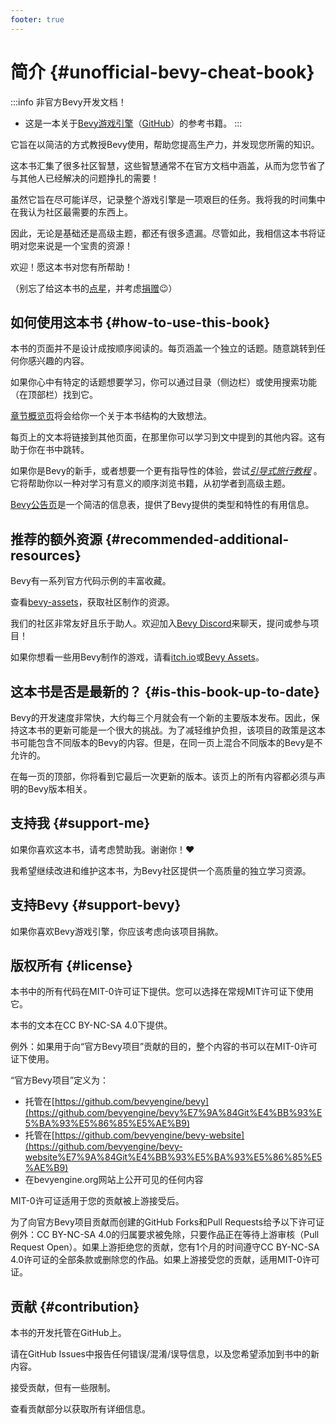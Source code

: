 ```yaml
---
footer: true
---
```


# 简介 {#unofficial-bevy-cheat-book}

:::info 非官方Bevy开发文档！

- 这是一本关于[Bevy游戏引擎](https://bevyengine.org/)（[GitHub](https://github.com/bevyengine/bevy)）的参考书籍。
  :::

它旨在以简洁的方式教授Bevy使用，帮助您提高生产力，并发现您所需的知识。

这本书汇集了很多社区智慧，这些智慧通常不在官方文档中涵盖，从而为您节省了与其他人已经解决的问题挣扎的需要！

虽然它旨在尽可能详尽，记录整个游戏引擎是一项艰巨的任务。我将我的时间集中在我认为社区最需要的东西上。

因此，无论是基础还是高级主题，都还有很多遗漏。尽管如此，我相信这本书将证明对您来说是一个宝贵的资源！

欢迎！愿这本书对您有所帮助！

（别忘了给这本书的[点星]([https://](https://github.com/s4hyhzi/docs-zh-cn-main.git))，并考虑[捐赠](https://github.com/s4hyhzi)😉）

## 如何使用这本书 {#how-to-use-this-book}

本书的页面并不是设计成按顺序阅读的。每页涵盖一个独立的话题。随意跳转到任何你感兴趣的内容。

如果你心中有特定的话题想要学习，你可以通过目录（侧边栏）或使用搜索功能（在顶部栏）找到它。

[章节概览页](/guide/overview)将会给你一个关于本书结构的大致想法。

每页上的文本将链接到其他页面，在那里你可以学习到文中提到的其他内容。这有助于你在书中跳转。

如果你是Bevy的新手，或者想要一个更有指导性的体验，尝试[*引导式旅行教程*]() 。它将帮助你以一种对学习有意义的顺序浏览书籍，从初学者到高级主题。

[Bevy公告页](https://bevy-cheatbook.github.io/builtins.html)是一个简洁的信息表，提供了Bevy提供的类型和特性的有用信息。

## 推荐的额外资源 {#recommended-additional-resources}

Bevy有一系列官方代码示例的丰富收藏。

查看[bevy-assets](https://bevyengine.org/assets)，获取社区制作的资源。

我们的社区非常友好且乐于助人。欢迎加入[Bevy Discord](https://discord.gg/bevy)来聊天，提问或参与项目！

如果你想看一些用Bevy制作的游戏，请看[itch.io](https://itch.io/games/tag-bevy)或[Bevy Assets](https://bevyengine.org/assets/#input)。

## 这本书是否是最新的？ {#is-this-book-up-to-date}

Bevy的开发速度非常快，大约每三个月就会有一个新的主要版本发布。因此，保持这本书的更新可能是一个很大的挑战。为了减轻维护负担，该项目的政策是这本书可能包含不同版本的Bevy的内容。但是，在同一页上混合不同版本的Bevy是不允许的。

在每一页的顶部，你将看到它最后一次更新的版本。该页上的所有内容都必须与声明的Bevy版本相关。

## 支持我 {#support-me}

如果你喜欢这本书，请考虑赞助我。谢谢你！❤️

我希望继续改进和维护这本书，为Bevy社区提供一个高质量的独立学习资源。

## 支持Bevy {#support-bevy}

如果你喜欢Bevy游戏引擎，你应该考虑向该项目捐款。

## 版权所有 {#license}

本书中的所有代码在MIT-0许可证下提供。您可以选择在常规MIT许可证下使用它。

本书的文本在CC BY-NC-SA 4.0下提供。

例外：如果用于向“官方Bevy项目”贡献的目的，整个内容的书可以在MIT-0许可证下使用。

“官方Bevy项目”定义为：

- 托管在[https://github.com/bevyengine/bevy](https://github.com/bevyengine/bevy%E7%9A%84Git%E4%BB%93%E5%BA%93%E5%86%85%E5%AE%B9)
- 托管在[https://github.com/bevyengine/bevy-website](https://github.com/bevyengine/bevy-website%E7%9A%84Git%E4%BB%93%E5%BA%93%E5%86%85%E5%AE%B9)
- 在bevyengine.org网站上公开可见的任何内容

MIT-0许可证适用于您的贡献被上游接受后。

为了向官方Bevy项目贡献而创建的GitHub Forks和Pull Requests给予以下许可证例外：CC BY-NC-SA 4.0的归属要求被免除，只要作品正在等待上游审核（Pull Request Open）。如果上游拒绝您的贡献，您有1个月的时间遵守CC BY-NC-SA 4.0许可证的全部条款或删除您的作品。如果上游接受您的贡献，适用MIT-0许可证。

## 贡献 {#contribution}

本书的开发托管在GitHub上。

请在GitHub Issues中报告任何错误/混淆/误导信息，以及您希望添加到书中的新内容。

接受贡献，但有一些限制。

查看贡献部分以获取所有详细信息。


